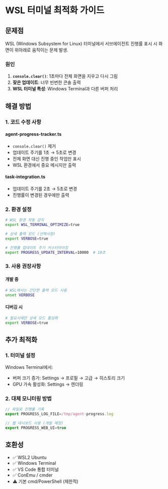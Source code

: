 # WSL 터미널 최적화 가이드

## 문제점

WSL (Windows Subsystem for Linux) 터미널에서 서브에이전트 진행률 표시 시 화면이 위아래로 움직이는 문제 발생.

### 원인

1. **`console.clear()`**: 1초마다 전체 화면을 지우고 다시 그림
2. **잦은 업데이트**: 너무 빈번한 콘솔 출력
3. **WSL 터미널 특성**: Windows Terminal과 다른 버퍼 처리

## 해결 방법

### 1. 코드 수정 사항

#### agent-progress-tracker.ts

- `console.clear()` 제거
- 업데이트 주기를 1초 → 5초로 변경
- 전체 화면 대신 진행 중인 작업만 표시
- WSL 환경에서 중요 메시지만 출력

#### task-integration.ts

- 업데이트 주기를 2초 → 5초로 변경
- 진행률이 변경된 경우에만 출력

### 2. 환경 설정

```bash
# WSL 환경 자동 감지
export WSL_TERMINAL_OPTIMIZE=true

# 상세 출력 모드 (선택사항)
export VERBOSE=true

# 진행률 업데이트 주기 커스터마이징
export PROGRESS_UPDATE_INTERVAL=10000  # 10초
```

### 3. 사용 권장사항

#### 개발 중

```bash
# WSL에서는 간단한 출력 모드 사용
unset VERBOSE
```

#### 디버깅 시

```bash
# 필요시에만 상세 모드 활성화
export VERBOSE=true
```

## 추가 최적화

### 1. 터미널 설정

Windows Terminal에서:

- 버퍼 크기 증가: Settings → 프로필 → 고급 → 히스토리 크기
- GPU 가속 활성화: Settings → 렌더링

### 2. 대체 모니터링 방법

```typescript
// 파일로 진행률 기록
export PROGRESS_LOG_FILE=/tmp/agent-progress.log

// 웹 대시보드 사용 (개발 예정)
export PROGRESS_WEB_UI=true
```

## 호환성

- ✅ WSL2 Ubuntu
- ✅ Windows Terminal
- ✅ VS Code 통합 터미널
- ✅ ConEmu / cmder
- ⚠️ 기본 cmd/PowerShell (제한적)
